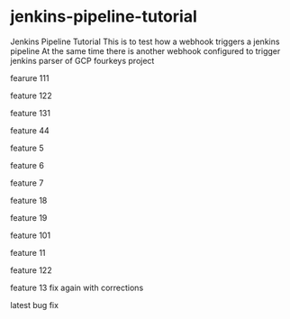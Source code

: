 # jenkins-pipeline-tutorial
Jenkins Pipeline Tutorial
 This is to test how a webhook triggers a jenkins pipeline
 At the same time there is another webhook configured to trigger jenkins parser of GCP fourkeys project

fearure 111

feature 122


feature 131

feature 44

feature 5

feature 6

feature 7

feature 18

feature 19


feature 101


feature 11


feature 122

feature 13 fix again with corrections

latest bug fix
